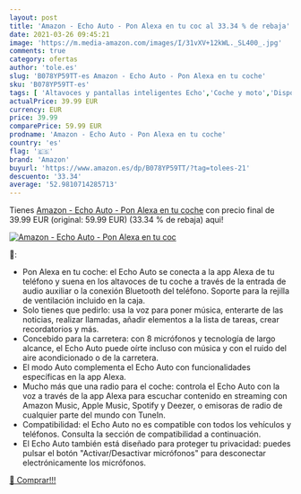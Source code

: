 ```yaml
---
layout: post
title: 'Amazon - Echo Auto - Pon Alexa en tu coc al 33.34 % de rebaja'
date: 2021-03-26 09:45:21
image: 'https://m.media-amazon.com/images/I/31vXV+12kWL._SL400_.jpg'
comments: true
category: ofertas
author: 'tole.es'
slug: 'B078YP59TT-es Amazon - Echo Auto - Pon Alexa en tu coche'
sku: 'B078YP59TT-es'
tags: [ 'Altavoces y pantallas inteligentes Echo','Coche y moto','Dispositivos Amazon','Dispositivos Amazon y Accesorios','Electrónica para vehículos','Receptores y amplificadores','alexa','amazon', ]
actualPrice: 39.99 EUR
currency: EUR
price: 39.99
comparePrice: 59.99 EUR
prodname: 'Amazon - Echo Auto - Pon Alexa en tu coche'
country: 'es'
flag: '🇪🇸'
brand: 'Amazon'
buyurl: 'https://www.amazon.es/dp/B078YP59TT/?tag=tolees-21'
descuento: '33.34'
average: '52.9810714285713'
---
```


Tienes [Amazon - Echo Auto - Pon Alexa en tu coche](https://www.amazon.es/dp/B078YP59TT/?tag=tolees-21) con precio final de  39.99 EUR (original: 59.99 EUR) (33.34 %  de rebaja) aqui!

[![Amazon - Echo Auto - Pon Alexa en tu coc](https://m.media-amazon.com/images/I/31vXV+12kWL._SL400_.jpg)](https://www.amazon.es/dp/B078YP59TT/?tag=tolees-21)

🔎:

- Pon Alexa en tu coche: el Echo Auto se conecta a la app Alexa de tu teléfono y suena en los altavoces de tu coche a través de la entrada de audio auxiliar o la conexión Bluetooth del teléfono. Soporte para la rejilla de ventilación incluido en la caja.
- Solo tienes que pedirlo: usa la voz para poner música, enterarte de las noticias, realizar llamadas, añadir elementos a la lista de tareas, crear recordatorios y más.
- Concebido para la carretera: con 8 micrófonos y tecnología de largo alcance, el Echo Auto puede oírte incluso con música y con el ruido del aire acondicionado o de la carretera.
- El modo Auto complementa el Echo Auto con funcionalidades específicas en la app Alexa.
- Mucho más que una radio para el coche: controla el Echo Auto con la voz a través de la app Alexa para escuchar contenido en streaming con Amazon Music, Apple Music, Spotify y Deezer, o emisoras de radio de cualquier parte del mundo con TuneIn.
- Compatibilidad: el Echo Auto no es compatible con todos los vehículos y teléfonos. Consulta la sección de compatibilidad a continuación.
- El Echo Auto también está diseñado para proteger tu privacidad: puedes pulsar el botón "Activar/Desactivar micrófonos" para desconectar electrónicamente los micrófonos.

[🛒 Comprar!!!](https://www.amazon.es/dp/B078YP59TT/?tag=tolees-21)
